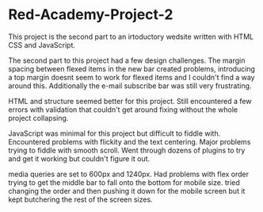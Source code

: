 # Red-Academy-Project-2

This project is the second part to an irtoductory wedsite written with HTML CSS and JavaScript. 

The second part to this project had a few design challenges. The margin spacing between flexed items in the new bar created problems, introducing a top margin doesnt seem to work for flexed items and I couldn't find a way around this. Additionally the e-mail subscribe bar was still very frustrating.

HTML and structure seemed better for this project. Still encountered a few errors with validation that couldn't get around fixing without the whole project collapsing.

JavaScript was minimal for this project but difficult to fiddle with. Encountered problems with flickity and the text centering. Major problems trying to fiddle with smooth scroll. Went through dozens of plugins to try and get it working but couldn't figure it out. 

media queries are set to 600px and 1240px. Had problems with flex order trying to get the middle bar to fall onto the bottom for mobile size. tried changing the order and then pushing it down for the mobile screen but it kept butchering the rest of the screen sizes.
